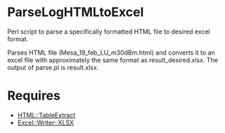 ParseLogHTMLtoExcel
===================

Perl script to parse a specifically formatted HTML file to desired excel format.

Parses HTML file (Mesa_19_feb_LU_m30dBm.html) and converts it to an excel file with approximately the same format as result_desired.xlsx. The output of parse.pl is result.xlsx.


Requires
========
* [HTML::TableExtract](http://search.cpan.org/dist/HTML-TableExtract/lib/HTML/TableExtract.pm)
* [Excel::Writer::XLSX](http://search.cpan.org/~jmcnamara/Excel-Writer-XLSX/lib/Excel/Writer/XLSX.pm)


